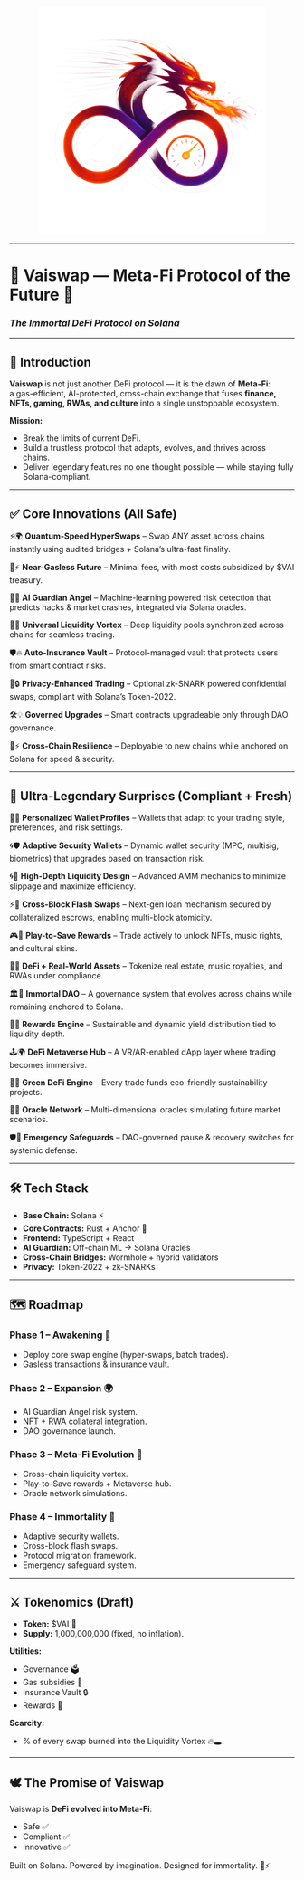 <p align="center">
  <img src="https://github.com/Vaiswap-Lab/Vaiswap-Core/blob/4f2c991481fd5dbad555520ed984804c31ba2a44/Vaiswap%20Core.png" alt="Vaiswap Logo" width="400"/>
</p>

---

# 🌌 Vaiswap — Meta-Fi Protocol of the Future 🌌
### *The Immortal DeFi Protocol on Solana*

---

## 🚀 Introduction  

**Vaiswap** is not just another DeFi protocol — it is the dawn of **Meta-Fi**:  
a gas-efficient, AI-protected, cross-chain exchange that fuses **finance, NFTs, gaming, RWAs, and culture** into a single unstoppable ecosystem.  

**Mission:**  
- Break the limits of current DeFi.  
- Build a trustless protocol that adapts, evolves, and thrives across chains.  
- Deliver legendary features no one thought possible — while staying fully Solana-compliant.  

---

## ✅ Core Innovations (All Safe)  

⚡🌍 **Quantum-Speed HyperSwaps** – Swap ANY asset across chains instantly using audited bridges + Solana’s ultra-fast finality.  

💸⚡ **Near-Gasless Future** – Minimal fees, with most costs subsidized by $VAI treasury.  

🧠🤖 **AI Guardian Angel** – Machine-learning powered risk detection that predicts hacks & market crashes, integrated via Solana oracles.  

🌉🌀 **Universal Liquidity Vortex** – Deep liquidity pools synchronized across chains for seamless trading.  

🛡️🔥 **Auto-Insurance Vault** – Protocol-managed vault that protects users from smart contract risks.  

👻🔒 **Privacy-Enhanced Trading** – Optional zk-SNARK powered confidential swaps, compliant with Solana’s Token-2022.  

🛠️💡 **Governed Upgrades** – Smart contracts upgradeable only through DAO governance.  

🦾⚡ **Cross-Chain Resilience** – Deployable to new chains while anchored on Solana for speed & security.  

---

## 💎 Ultra-Legendary Surprises (Compliant + Fresh)  

🧬💎 **Personalized Wallet Profiles** – Wallets that adapt to your trading style, preferences, and risk settings.  

🌀🛡 **Adaptive Security Wallets** – Dynamic wallet security (MPC, multisig, biometrics) that upgrades based on transaction risk.  

🌀💫 **High-Depth Liquidity Design** – Advanced AMM mechanics to minimize slippage and maximize efficiency.  

⚡🔗 **Cross-Block Flash Swaps** – Next-gen loan mechanism secured by collateralized escrows, enabling multi-block atomicity.  

🎮💎 **Play-to-Save Rewards** – Trade actively to unlock NFTs, music rights, and cultural skins.  

📡🌐 **DeFi + Real-World Assets** – Tokenize real estate, music royalties, and RWAs under compliance.  

🏛️🌟 **Immortal DAO** – A governance system that evolves across chains while remaining anchored to Solana.  

🌟💎 **Rewards Engine** – Sustainable and dynamic yield distribution tied to liquidity depth.  

🕹️🌍 **DeFi Metaverse Hub** – A VR/AR-enabled dApp layer where trading becomes immersive.  

🌱🏦 **Green DeFi Engine** – Every trade funds eco-friendly sustainability projects.  

🧭🌐 **Oracle Network** – Multi-dimensional oracles simulating future market scenarios.  

🛡️🌌 **Emergency Safeguards** – DAO-governed pause & recovery switches for systemic defense.  

---

## 🛠️ Tech Stack  

- **Base Chain:** Solana ⚡  
- **Core Contracts:** Rust + Anchor 🦀  
- **Frontend:** TypeScript + React  
- **AI Guardian:** Off-chain ML → Solana Oracles  
- **Cross-Chain Bridges:** Wormhole + hybrid validators  
- **Privacy:** Token-2022 + zk-SNARKs  

---

## 🗺️ Roadmap  

### Phase 1 – Awakening 🌅  
- Deploy core swap engine (hyper-swaps, batch trades).  
- Gasless transactions & insurance vault.  

### Phase 2 – Expansion 🌍  
- AI Guardian Angel risk system.  
- NFT + RWA collateral integration.  
- DAO governance launch.  

### Phase 3 – Meta-Fi Evolution 🚀  
- Cross-chain liquidity vortex.  
- Play-to-Save rewards + Metaverse hub.  
- Oracle network simulations.  

### Phase 4 – Immortality 🌌  
- Adaptive security wallets.  
- Cross-block flash swaps.  
- Protocol migration framework.  
- Emergency safeguard system.  

---

## ⚔️ Tokenomics (Draft)  

- **Token:** $VAI 🌌  
- **Supply:** 1,000,000,000 (fixed, no inflation).  

**Utilities:**  
- Governance 🗳️  
- Gas subsidies 💸  
- Insurance Vault 🔒  
- Rewards 💎  

**Scarcity:**  
- % of every swap burned into the Liquidity Vortex 🔥🕳️.  

---

## 🕊️ The Promise of Vaiswap  

Vaiswap is **DeFi evolved into Meta-Fi**:  
- Safe ✅  
- Compliant ✅  
- Innovative ✅  

Built on Solana. Powered by imagination. Designed for immortality. 🌌⚡
